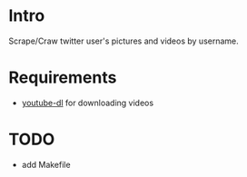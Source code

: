 # Intro

Scrape/Craw twitter user's pictures and videos by username.

# Requirements

* [youtube-dl](https://github.com/ytdl-org/youtube-dl/) for downloading videos

# TODO

* add Makefile
